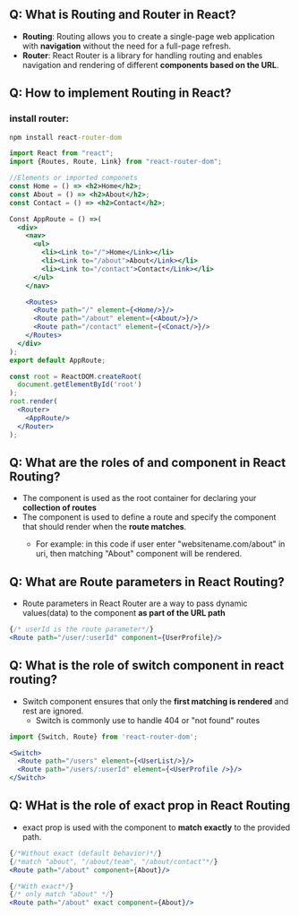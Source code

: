 ## Q: What is Routing and Router in React?
- **Routing**: Routing allows you to create a single-page web application with **navigation** without the need for a full-page refresh.
- **Router**: React Router is a library for handling routing and enables navigation and rendering of different **components based on the URL**.

## Q: How to implement Routing in React?
### install router:
```cmd
npm install react-router-dom
```

```jsx
import React from "react";
import {Routes, Route, Link} from "react-router-dom";

//Elements or imported componets
const Home = () => <h2>Home</h2>;
const About = () => <h2>About</h2>;
const Contact = () => <h2>Contact</h2>;

Const AppRoute = () =>(
  <div>
    <nav>
      <ul>
        <li><Link to="/">Home</Link></li>
        <li><Link to="/about">About</Link></li>
        <li><Link to="/contact">Contact</Link></li>
      </ul>
    </nav>

    <Routes>
      <Route path="/" element={<Home/>}/>
      <Route path="/about" element={<About/>}/>
      <Route path="/contact" element={<Conact/>}/>
    </Routes>
  </div>
);
export default AppRoute;

const root = ReactDOM.createRoot(
  document.getElementById('root')
);
root.render(
  <Router>
    <AppRoute/>
  </Router>
);
```

## Q: What are the roles of <Routes> and <Route> component in React Routing?
- The <Routes> component is used as the root container for declaring your **collection of routes**
- The <Route> component is used to define a route and specify the component that should render when the **route matches**.
  - For example: in this code if user enter "websitename.com/about" in uri, then matching "About" component will be rendered.
 
## Q: What are Route parameters in React Routing?
- Route parameters in React Router are a way to pass dynamic values(data) to the component **as part of the URL path**
```jsx
{/* userId is the route parameter*/}
<Route path="/user/:userId" component={UserProfile}/>
```

## Q: What is the role of switch component in react routing?
- Switch component ensures that only the **first matching <Route> is rendered** and rest are ignored.
  - Switch is commonly use to handle 404 or "not found" routes

```jsx
import {Switch, Route} from 'react-router-dom';

<Switch>
  <Route path="/users" element={<UserList/>}/>
  <Route path="/users/:userId" element={<UserProfile />}/>
</Switch>
```

## Q: WHat is the role of exact prop in React Routing
- exact prop is used with the <Route> component to **match exactly** to the provided path.
```jsx
{/*Without exact (default behavior)*/}
{/*match "about", "/about/team", "/about/contact"*/}
<Route path="/about" component={About}/>

{/*With exact*/}
{/* only match "about" */}
<Route path="/about" exact component={About}/>
```


















